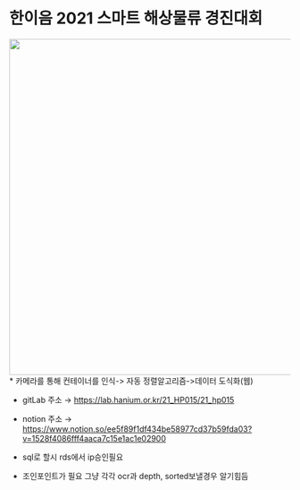 # 한이음 2021 스마트 해상물류 경진대회
<img src ="https://www.hanium.or.kr/upload/d260c136-5ac4-494b-81b4-54ad2259e24f.jpg" height=600px weight=480px>
* 카메라를 통해 컨테이너를 인식-> 자동 정렬알고리즘->데이터 도식화(웹)

* gitLab 주소 → https://lab.hanium.or.kr/21_HP015/21_hp015

* notion 주소 → https://www.notion.so/ee5f89f1df434be58977cd37b59fda03?v=1528f4086fff4aaca7c15e1ac1e02900 

* sql로 할시 rds에서 ip승인필요

* 조인포인트가 필요 그냥 각각 ocr과 depth, sorted보낼경우 알기힘듬
